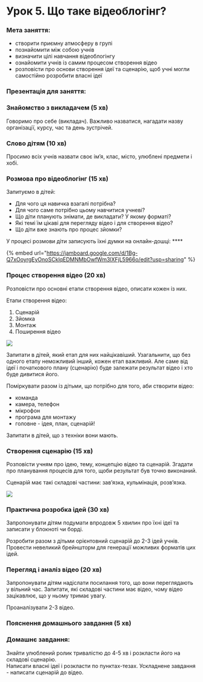 # Урок 5. Що таке відеоблогінг?

### **Мета заняття:** 

* створити приємну атмосферу в групі
* познайомити між собою учнів
* визначити цілі навчання відеоблогінгу 
* ознайомити учнів із самим процесом створення відео 
* розповісти про основи створення ідеї та сценарію, щоб учні могли самостійно розробити власні ідеї 

### Презентація для заняття: 



### **Знайомство з викладачем \(5 хв\)** 

Говоримо про себе \(викладач\). Важливо назватися, нагадати назву організації, курсу, час та день зустрічей.

### **Слово дітям \(10 хв\)** 

Просимо всіх учнів назвати своє ім’я, клас, місто, улюблені предмети і хобі.

### **Розмова про відеоблогінг \(15 хв\)** 

Запитуємо в дітей: 

* Для чого ця навичка взагалі потрібна? 
* Для чого саме потрібно цьому навчитися учневі? 
* Що діти планують знімати, де викладати? У якому форматі? 
* Які темі їм цікаві для перегляду відео і для створення відео? 
* Що діти вже знають про процес зйомки? 

У процесі розмови діти записують їхні думки на онлайн-дошці: ****

{% embed url="https://jamboard.google.com/d/1Bg-Q7xOoyrgEyOnoSCklqEDMNMbOwfWm3lXFjL5966o/edit?usp=sharing" %}

### **Процес створення відео \(20 хв\)**

Розповісти про основні етапи створення відео, описати кожен із них. 

Етапи створення відео: 

1. Сценарій 
2. Зйомка
3. Монтаж 
4. Поширення відео

![](https://lh3.googleusercontent.com/59w-dTOXV0OLcHL0YOsZBiuXFmcdyqqqlUYHFmN3QpHFhhfCTW695giR6d8ffqV276KShKRgTYAgezkY91kUqfn0jbo8nrNr9O7_IbM9HGxID0So5DOfpRJSlb7MU8Zu7A-QJLz9)

Запитати в дітей, який етап для них найцікавіший. Узагальнити, що без одного етапу неможливий інший, кожен етап важливий. Але саме від ідеї і початкового плану \(сценарію\) буде залежати результат відео і хто буде дивитися його. 

Поміркувати разом із дітьми, що потрібно для того, аби створити відео:

* команда
* камера, телефон
* мікрофон
* програма для монтажу 
* головне - ідея, план, сценарій!

Запитати в дітей, що з техніки вони мають. 

### **Створення сценарію \(15 хв\)**

Розповісти учням про ідею, тему, концепцію відео та сценарій. Згадати про планування процесів для того, щоби результат був точно виконаний.

Сценарій має такі складові частини: зав’язка, кульмінація, розв’язка.

![](https://lh4.googleusercontent.com/-f2BCXITEIaKN98Mnbowkn-qvXetHZROudvQRkcgfSbKk6hBqaZDJN1KnBhOaOnw2cHV-8ZRETRx_dyfjlnSjQqvY5n5KRGxuolAKDfoPuK2kdVW7GNrnY1NvvhYqnn39-eQ7Jy9)

### **Практична розробка ідей \(30 хв\)**

Запропонувати дітям подумати впродовж 5 хвилин про їхні ідеї та записати у блокноті чи борді. 

Розробити разом з дітьми орієнтовний сценарій до 2-3 ідей учнів. Провести невеликий брейншторм для генерації можливих форматів цих ідей. 

### **Перегляд і аналіз відео \(20 хв\)** 

Запропонувати дітям надіслати посилання того, що вони переглядають у вільний час. Запитати, які складові частини має відео, чому відео зацікавлює, що у ньому тримає увагу. 

Проаналізувати 2-3 відео. 

### **Пояснення домашнього завдання \(5 хв\)** 

### **Домашнє завдання:**

Знайти улюблений ролик тривалістю до 4-5 хв і розкласти його на складові сценарію.  
Написати власні ідеї і розкласти по пунктах-тезах. Ускладнене завдання - написати сценарій до відео. 

